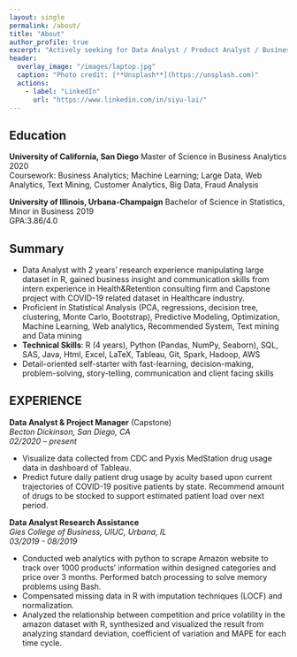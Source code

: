 ```yaml
---
layout: single
permalink: /about/
title: "About"
author_profile: true
excerpt: "Actively seeking for Data Analyst / Product Analyst / Business Analyst position, please contact me freely at **Siyu.Lai@rady.ucsd.edu**"
header:
  overlay_image: "/images/laptop.jpg"
  caption: "Photo credit: [**Unsplash**](https://unsplash.com)"
  actions:
    - label: "LinkedIn"
      url: "https://www.linkedin.com/in/siyu-lai/"
---
```


## Education
**University of California, San Diego**
Master of Science in Business Analytics 2020<br/>
Coursework: Business Analytics; Machine Learning; Large Data, Web Analytics, Text Mining, Customer Analytics, Big Data, Fraud Analysis

**University of Illinois, Urbana-Champaign**
Bachelor of Science in Statistics, Minor in Business 2019<br/>
GPA:3.86/4.0

## Summary
- Data Analyst with 2 years’ research experience manipulating large dataset in R, gained business insight and communication skills from intern  experience in Health&Retention consulting firm and Capstone project with COVID-19 related dataset in Healthcare industry.
- Proficient in Statistical Analysis (PCA, regressions, decision tree, clustering, Monte Carlo, Bootstrap), Predictive Modeling, Optimization,
Machine Learning, Web analytics, Recommended System, Text mining and Data mining
- **Technical Skills**: R (4 years), Python (Pandas, NumPy, Seaborn), SQL, SAS, Java, Html, Excel, LaTeX, Tableau, Git, Spark, Hadoop, AWS
- Detail-oriented self-starter with fast-learning, decision-making, problem-solving, story-telling, communication and client facing skills

## EXPERIENCE
**Data Analyst & Project Manager** (Capstone)<br/>
*Becton Dickinson, San Diego, CA*<br/>
*02/2020 – present*
- Visualize data collected from CDC and Pyxis MedStation drug usage data in dashboard of Tableau.
- Predict future daily patient drug usage by acuity based upon current trajectories of COVID-19 positive patients by state. Recommend amount
of drugs to be stocked to support estimated patient load over next period.

**Data Analyst Research Assistance**<br/>
*Gies College of Business, UIUC, Urbana, IL*<br/>
*03/2019 - 08/2019*
- Conducted web analytics with python to scrape Amazon website to track over 1000 products’ information within designed categories and price
over 3 months. Performed batch processing to solve memory problems using Bash.
- Compensated missing data in R with imputation techniques (LOCF) and normalization.
- Analyzed the relationship between competition and price volatility in the amazon dataset with R, synthesized and visualized the result from
analyzing standard deviation, coefficient of variation and MAPE for each time cycle.
